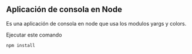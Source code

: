 ## Aplicación de consola en Node
Es una aplicación de consola en node que usa los modulos yargs y colors.

Ejecutar este comando
```
npm install 
```